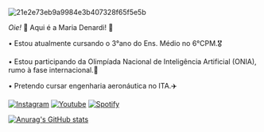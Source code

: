 ![21e2e73eb9a9984e3b407328f65f5e5b](https://github.com/user-attachments/assets/1204e012-4396-4c1c-b172-8b74aeac01fa)

*Oie!* 👋
Aqui é a Maria Denardi! 💖

• Estou atualmente cursando o 3°ano do Ens. Médio no 6°CPM.🎖️

• Estou participando da Olimpíada Nacional de Inteligência Artificial (ONIA), rumo à fase internacional.🤖

• Pretendo cursar engenharia aeronáutica no ITA.✈️

[![Instagram](https://img.shields.io/badge/Instagram-E4405F?style=for-the-badge&logo=instagram&logoColor=white)](https://www.instagram.com/maduda_denardi?igsh=bmM2aWhidWFhdG5o)
[![Youtube](https://img.shields.io/badge/YouTube-FF0000?style=for-the-badge&logo=youtube&logoColor=white)](https://youtube.com/@mariaeadenardi?si=AiQwtNvkQy-qhECm)
[![Spotify](https://img.shields.io/badge/Spotify-1ED760?&style=for-the-badge&logo=spotify&logoColor=white)](https://open.spotify.com/user/31tujilasyzyjdg2ynqye2p34oki?si=ORFd_pOvTxq3qPztSytcGQ)

[![Anurag's GitHub stats](https://github-readme-stats.vercel.app/api?username=MariaDenardi)](https://github.com/anuraghazra/github-readme-merko)
